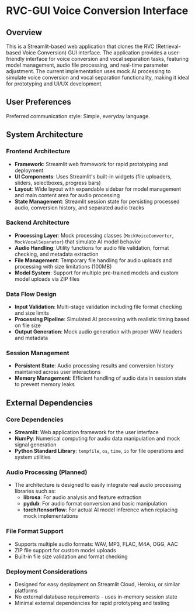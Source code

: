 # RVC-GUI Voice Conversion Interface

## Overview

This is a Streamlit-based web application that clones the RVC (Retrieval-based Voice Conversion) GUI interface. The application provides a user-friendly interface for voice conversion and vocal separation tasks, featuring model management, audio file processing, and real-time parameter adjustment. The current implementation uses mock AI processing to simulate voice conversion and vocal separation functionality, making it ideal for prototyping and UI/UX development.

## User Preferences

Preferred communication style: Simple, everyday language.

## System Architecture

### Frontend Architecture
- **Framework**: Streamlit web framework for rapid prototyping and deployment
- **UI Components**: Uses Streamlit's built-in widgets (file uploaders, sliders, selectboxes, progress bars)
- **Layout**: Wide layout with expandable sidebar for model management and main content area for audio processing
- **State Management**: Streamlit session state for persisting processed audio, conversion history, and separated audio tracks

### Backend Architecture
- **Processing Layer**: Mock processing classes (`MockVoiceConverter`, `MockVocalSeparator`) that simulate AI model behavior
- **Audio Handling**: Utility functions for audio file validation, format checking, and metadata extraction
- **File Management**: Temporary file handling for audio uploads and processing with size limitations (100MB)
- **Model System**: Support for multiple pre-trained models and custom model uploads via ZIP files

### Data Flow Design
- **Input Validation**: Multi-stage validation including file format checking and size limits
- **Processing Pipeline**: Simulated AI processing with realistic timing based on file size
- **Output Generation**: Mock audio generation with proper WAV headers and metadata

### Session Management
- **Persistent State**: Audio processing results and conversion history maintained across user interactions
- **Memory Management**: Efficient handling of audio data in session state to prevent memory leaks

## External Dependencies

### Core Dependencies
- **Streamlit**: Web application framework for the user interface
- **NumPy**: Numerical computing for audio data manipulation and mock signal generation
- **Python Standard Library**: `tempfile`, `os`, `time`, `io` for file operations and system utilities

### Audio Processing (Planned)
- The architecture is designed to easily integrate real audio processing libraries such as:
  - **librosa**: For audio analysis and feature extraction
  - **pydub**: For audio format conversion and basic manipulation
  - **torch/tensorflow**: For actual AI model inference when replacing mock implementations

### File Format Support
- Supports multiple audio formats: WAV, MP3, FLAC, M4A, OGG, AAC
- ZIP file support for custom model uploads
- Built-in file size validation and format checking

### Deployment Considerations
- Designed for easy deployment on Streamlit Cloud, Heroku, or similar platforms
- No external database requirements - uses in-memory session state
- Minimal external dependencies for rapid prototyping and testing